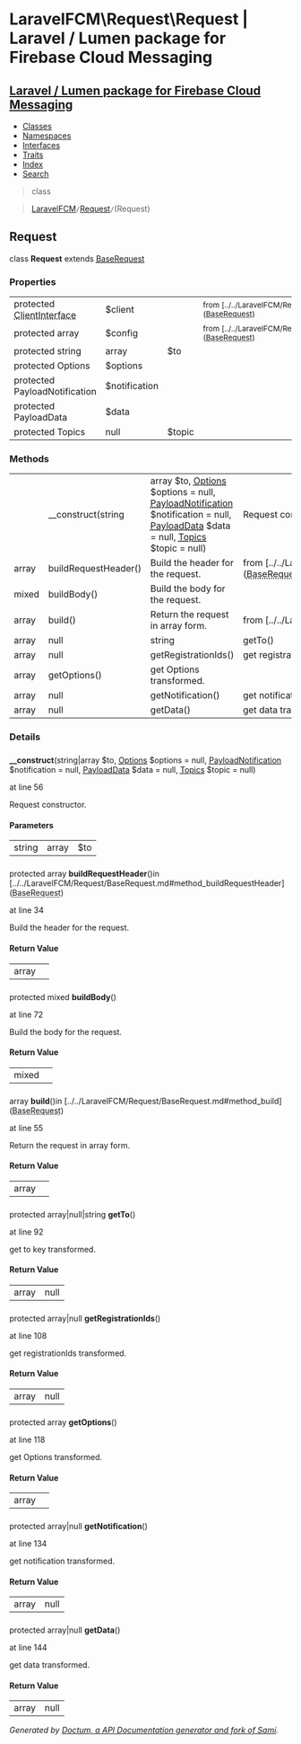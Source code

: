 # LaravelFCM\Request\Request | Laravel / Lumen package for Firebase Cloud Messaging    

## [Laravel / Lumen package for Firebase Cloud Messaging](../../index.md)

- [Classes](../../classes.md)
- [Namespaces](../../namespaces.md)
- [Interfaces](../../interfaces.md)
- [Traits](../../traits.md)
- [Index](../../doc-index.md)
- [Search](../../search.md)

>class

>    [LaravelFCM](../../LaravelFCM.md)` / `[Request](../../LaravelFCM/Request.md)` / `(Request)
## Request

class **Request**        extends [<abbr title="LaravelFCM\Request\BaseRequest">BaseRequest</abbr>](../../LaravelFCM/Request/BaseRequest.md)


    
    
    

### Properties

|   |   |   |   |
|---|---|---|---|
|<a name="property_client"></a>protected <abbr title="GuzzleHttp\ClientInterface">ClientInterface</abbr>|$client||<small>from&nbsp;[../../LaravelFCM/Request/BaseRequest.md#property_client](<abbr title="LaravelFCM\Request\BaseRequest">BaseRequest</abbr>)</small>|
|<a name="property_config"></a>protected array|$config||<small>from&nbsp;[../../LaravelFCM/Request/BaseRequest.md#property_config](<abbr title="LaravelFCM\Request\BaseRequest">BaseRequest</abbr>)</small>|
|<a name="property_to"></a>protected string|array|$to|||
|<a name="property_options"></a>protected Options|$options|||
|<a name="property_notification"></a>protected PayloadNotification|$notification|||
|<a name="property_data"></a>protected PayloadData|$data|||
|<a name="property_topic"></a>protected Topics|null|$topic|||
### Methods

|   |   |   |   |
|---|---|---|---|
||<a name="#method___construct"></a>__construct(string|array $to, [<abbr title="LaravelFCM\Message\Options">Options</abbr>](../../LaravelFCM/Message/Options.md) $options = null, [<abbr title="LaravelFCM\Message\PayloadNotification">PayloadNotification</abbr>](../../LaravelFCM/Message/PayloadNotification.md) $notification = null, [<abbr title="LaravelFCM\Message\PayloadData">PayloadData</abbr>](../../LaravelFCM/Message/PayloadData.md) $data = null, [<abbr title="LaravelFCM\Message\Topics">Topics</abbr>](../../LaravelFCM/Message/Topics.md) $topic = null)|Request constructor.||
|array|<a name="#method_buildRequestHeader"></a>buildRequestHeader()|Build the header for the request.|from&nbsp;[../../LaravelFCM/Request/BaseRequest.md#method_buildRequestHeader](<abbr title="LaravelFCM\Request\BaseRequest">BaseRequest</abbr>)|
|mixed|<a name="#method_buildBody"></a>buildBody()|Build the body for the request.||
|array|<a name="#method_build"></a>build()|Return the request in array form.|from&nbsp;[../../LaravelFCM/Request/BaseRequest.md#method_build](<abbr title="LaravelFCM\Request\BaseRequest">BaseRequest</abbr>)|
|array|null|string|<a name="#method_getTo"></a>getTo()|get to key transformed.||
|array|null|<a name="#method_getRegistrationIds"></a>getRegistrationIds()|get registrationIds transformed.||
|array|<a name="#method_getOptions"></a>getOptions()|get Options transformed.||
|array|null|<a name="#method_getNotification"></a>getNotification()|get notification transformed.||
|array|null|<a name="#method_getData"></a>getData()|get data transformed.||


### Details
<a name id="method___construct"></a>

### 
  **__construct**(string|array $to, [<abbr title="LaravelFCM\Message\Options">Options</abbr>](../../LaravelFCM/Message/Options.md) $options = null, [<abbr title="LaravelFCM\Message\PayloadNotification">PayloadNotification</abbr>](../../LaravelFCM/Message/PayloadNotification.md) $notification = null, [<abbr title="LaravelFCM\Message\PayloadData">PayloadData</abbr>](../../LaravelFCM/Message/PayloadData.md) $data = null, [<abbr title="LaravelFCM\Message\Topics">Topics</abbr>](../../LaravelFCM/Message/Topics.md) $topic = null)

at line 56    
    

Request constructor.        

#### Parameters

|   |   |   |
|---|---|---|
|string|array|$to||[<abbr title="LaravelFCM\Message\Options">Options</abbr>](../../LaravelFCM/Message/Options.md)|$options||[<abbr title="LaravelFCM\Message\PayloadNotification">PayloadNotification</abbr>](../../LaravelFCM/Message/PayloadNotification.md)|$notification||[<abbr title="LaravelFCM\Message\PayloadData">PayloadData</abbr>](../../LaravelFCM/Message/PayloadData.md)|$data||[<abbr title="LaravelFCM\Message\Topics">Topics</abbr>](../../LaravelFCM/Message/Topics.md)|$topic|
<a name id="method_buildRequestHeader"></a>

### 
protected array **buildRequestHeader**()in [../../LaravelFCM/Request/BaseRequest.md#method_buildRequestHeader](<abbr title="LaravelFCM\Request\BaseRequest">BaseRequest</abbr>)

at line 34    
    

Build the header for the request.        

#### Return Value

|   |   |
|---|---|
|array|

<a name id="method_buildBody"></a>

### 
protected mixed **buildBody**()

at line 72    
    

Build the body for the request.        

#### Return Value

|   |   |
|---|---|
|mixed|

<a name id="method_build"></a>

### 
 array **build**()in [../../LaravelFCM/Request/BaseRequest.md#method_build](<abbr title="LaravelFCM\Request\BaseRequest">BaseRequest</abbr>)

at line 55    
    

Return the request in array form.        

#### Return Value

|   |   |
|---|---|
|array|

<a name id="method_getTo"></a>

### 
protected array|null|string **getTo**()

at line 92    
    

get to key transformed.        

#### Return Value

|   |   |
|---|---|
|array|null|string|

<a name id="method_getRegistrationIds"></a>

### 
protected array|null **getRegistrationIds**()

at line 108    
    

get registrationIds transformed.        

#### Return Value

|   |   |
|---|---|
|array|null|

<a name id="method_getOptions"></a>

### 
protected array **getOptions**()

at line 118    
    

get Options transformed.        

#### Return Value

|   |   |
|---|---|
|array|

<a name id="method_getNotification"></a>

### 
protected array|null **getNotification**()

at line 134    
    

get notification transformed.        

#### Return Value

|   |   |
|---|---|
|array|null|

<a name id="method_getData"></a>

### 
protected array|null **getData**()

at line 144    
    

get data transformed.        

#### Return Value

|   |   |
|---|---|
|array|null|

_Generated by [Doctum, a API Documentation generator and fork of Sami](https://github.com/code-lts/doctum)._